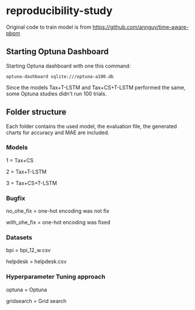 # reproducibility-study
Original code to train model is from https://github.com/annguy/time-aware-pbpm

## Starting Optuna Dashboard
Starting Optuna dashboard with one this command:

`optuna-dashboard sqlite:///optuna-a100.db`

Since the models Tax+T-LSTM and Tax+CS+T-LSTM performed the same, some Optuna studies didn't run 100 trials. 


## Folder structure
Each folder contains the used model, the evaluation file, the generated charts for accuracy and MAE are included. 

### Models
1 = Tax+CS

2 = Tax+T-LSTM

3 = Tax+CS+T-LSTM

### Bugfix
no_ohe_fix = one-hot encoding was not fix

with_ohe_fix = one-hot encoding was fixed

### Datasets
bpi = bpi_12_w.csv 

helpdesk = helpdesk.csv

### Hyperparameter Tuning approach
optuna = Optuna

gridsearch = Grid search

